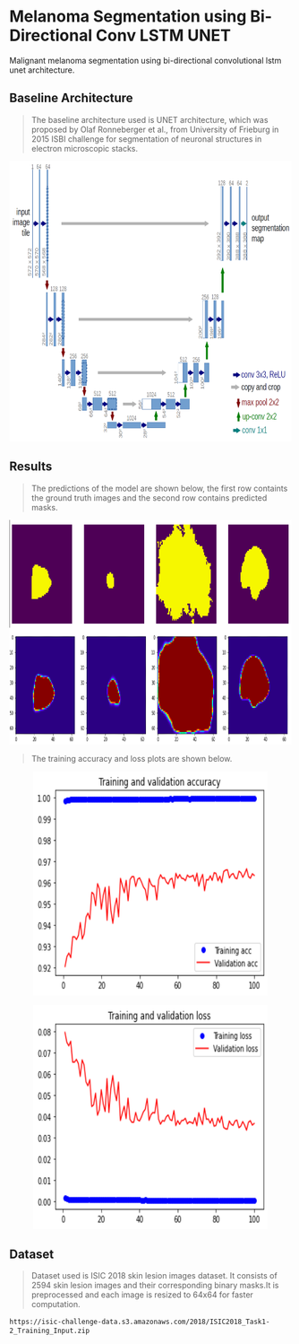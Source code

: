 # Melanoma Segmentation using Bi-Directional Conv LSTM UNET 


Malignant melanoma segmentation using bi-directional convolutional lstm unet architecture. 

## Baseline Architecture 

>The baseline architecture used is UNET architecture, which was proposed by Olaf Ronneberger et al., from University of Frieburg in 2015 ISBI challenge for segmentation of neuronal structures in electron microscopic stacks. 

<p align="center"><img height="500" width="600" src="results/UNET.png"></p>

## Results 

>The predictions of the model are shown below, the first row containts the ground truth images and the second row contains predicted masks.

<p align="center"><img height="400" width="800" src="results/predictions.png"></p> 

>The training accuracy and loss plots are shown below. 

<p align="center"><img height="400" width="420" src="results/lstm accuracy.png"></p> 
<p align="center"><img height="400" width="420" src="results/lstm loss.png"></p> 

## Dataset

>Dataset used is ISIC 2018 skin lesion images dataset. It consists of 2594 skin lesion images and their corresponding binary masks.It is preprocessed and each image is resized to 64x64 for faster computation.
```
https://isic-challenge-data.s3.amazonaws.com/2018/ISIC2018_Task1-2_Training_Input.zip
```
